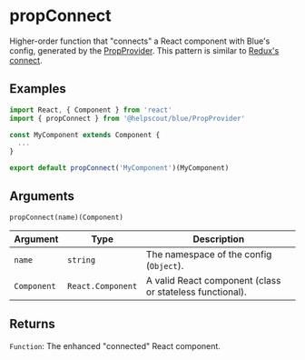# propConnect

Higher-order function that "connects" a React component with Blue's config, generated by the [PropProvider](./Provider.md). This pattern is similar to [Redux's connect](https://github.com/reduxjs/react-redux).

## Examples

```jsx
import React, { Component } from 'react'
import { propConnect } from '@helpscout/blue/PropProvider'

const MyComponent extends Component {
  ...
}

export default propConnect('MyComponent')(MyComponent)
```

## Arguments

```
propConnect(name)(Component)
```

| Argument    | Type              | Description                                              |
| ----------- | ----------------- | -------------------------------------------------------- |
| `name`      | `string`          | The namespace of the config (`Object`).                  |
| `Component` | `React.Component` | A valid React component (class or stateless functional). |

## Returns

`Function`: The enhanced "connected" React component.
